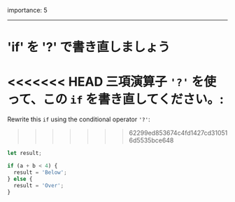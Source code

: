 importance: 5

---

# 'if' を '?' で書き直しましょう

<<<<<<< HEAD
三項演算子 `'?'` を使って、この `if` を書き直してください。:
=======
Rewrite this `if` using the conditional operator `'?'`:
>>>>>>> 62299ed853674c4fd1427cd310516d5535bce648

```js
let result;

if (a + b < 4) {
  result = 'Below';
} else {
  result = 'Over';
}
```
